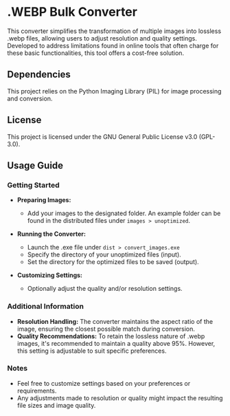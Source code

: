 # .WEBP Bulk Converter

This converter simplifies the transformation of multiple images into lossless .webp files, allowing users to adjust resolution and quality settings. Developed to address limitations found in online tools that often charge for these basic functionalities, this tool offers a cost-free solution.

## Dependencies

This project relies on the Python Imaging Library (PIL) for image processing and conversion.

## License

This project is licensed under the GNU General Public License v3.0 (GPL-3.0).

## Usage Guide

### Getting Started

- **Preparing Images:**
  - Add your images to the designated folder. An example folder can be found in the distributed files under `images > unoptimized`.

- **Running the Converter:**
  - Launch the .exe file under `dist > convert_images.exe`
  - Specify the directory of your unoptimized files (input).
  - Set the directory for the optimized files to be saved (output).

- **Customizing Settings:**
  - Optionally adjust the quality and/or resolution settings.

### Additional Information

- **Resolution Handling:** The converter maintains the aspect ratio of the image, ensuring the closest possible match during conversion.
- **Quality Recommendations:** To retain the lossless nature of .webp images, it's recommended to maintain a quality above 95%. However, this setting is adjustable to suit specific preferences.

### Notes

- Feel free to customize settings based on your preferences or requirements.
- Any adjustments made to resolution or quality might impact the resulting file sizes and image quality.
